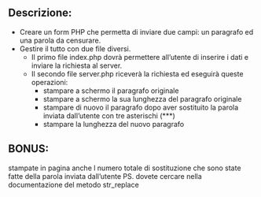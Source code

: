 ## Descrizione:
- Creare un form PHP che permetta di inviare due campi: un paragrafo ed una parola da censurare.
- Gestire il tutto con due file diversi.
    - Il primo file index.php dovrà permettere all’utente di inserire i dati e inviare la richiesta al server.
    - Il secondo file server.php riceverà la richiesta ed eseguirà queste operazioni:
        - stampare a schermo il paragrafo originale
        - stampare a schermo la sua lunghezza del paragrafo originale
        - stampare di nuovo il paragrafo dopo aver sostituito la parola inviata dall’utente con tre asterischi (***)
        - stampare la lunghezza del nuovo paragrafo
## BONUS:
stampate in pagina anche l numero totale di sostituzione che sono state fatte della parola inviata dall’utente
PS. dovete cercare nella documentazione del metodo str_replace